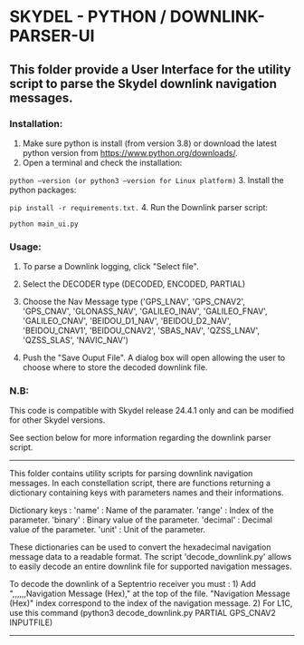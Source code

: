 # SKYDEL - PYTHON / DOWNLINK-PARSER-UI

## This folder provide a User Interface for the utility script to parse the Skydel downlink navigation messages.

### Installation:
1. Make sure python is install (from version 3.8) or download the latest python version from https://www.python.org/downloads/.
2. Open a terminal and check the installation:

```python –version (or python3 –version for Linux platform)```
3. Install the python packages:

```pip install -r requirements.txt.```
4. Run the Downlink parser script:

```python main_ui.py```

### Usage:
1. To parse a Downlink logging, click "Select file".

2. Select the DECODER type (DECODED, ENCODED, PARTIAL)

3. Choose the Nav Message type ('GPS_LNAV', 'GPS_CNAV2', 'GPS_CNAV', 'GLONASS_NAV', 'GALILEO_INAV',
                        'GALILEO_FNAV', 'GALILEO_CNAV', 'BEIDOU_D1_NAV', 'BEIDOU_D2_NAV', 'BEIDOU_CNAV1',
                        'BEIDOU_CNAV2', 'SBAS_NAV', 'QZSS_LNAV', 'QZSS_SLAS', 'NAVIC_NAV')

4. Push the "Save Ouput File". A dialog box will open allowing the user to choose where to store the decoded downlink file.


### N.B: 
This code is compatible with Skydel release 24.4.1 only and can be modified for other Skydel versions.

See section below for more information regarding the downlink parser script.

***************************************************************************
This folder contains utility scripts for parsing downlink navigation messages.
In each constellation script, there are functions returning a dictionary containing keys with parameters names and their
informations.

Dictionary keys :
	'name'    : Name of the paramater.
	'range'   : Index of the parameter.
	'binary'  : Binary value of the parameter.
	'decimal' : Decimal value of the parameter.
	'unit'    : Unit of the parameter.
		
These dictionaries can be used to convert the hexadecimal navigation message data to a readable format.
The script 'decode_downlink.py' allows to easily decode an entire downlink file for supported navigation messages.


To decode the downlink of a Septentrio receiver you must :
	1) Add  ",,,,,,Navigation Message (Hex)," at the top of the file. "Navigation Message (Hex)" index correspond to
the index of the navigation message.
	2) For L1C, use this command (python3 decode_downlink.py PARTIAL GPS_CNAV2 INPUTFILE)

***************************************************************************